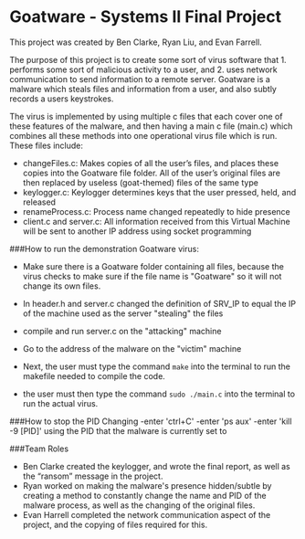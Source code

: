 # Goatware - Systems II Final Project

This project was created by Ben Clarke, Ryan Liu, and Evan Farrell.

The purpose of this project is to create some sort of virus software that 1. performs some sort of malicious activity to a user, and 2. uses network communication to send information to a remote server. Goatware is a malware which steals files and information from a user, and also subtly records a users keystrokes.

The virus is implemented by using multiple c files that each cover one of these features of the malware, and then having a main c file (main.c) which combines all these methods into one operational virus file which is run. These files include:

- changeFiles.c: Makes copies of all the user’s files, and places these copies into the Goatware file folder. All of the user’s original files are then replaced by useless (goat-themed) files of the same type
- keylogger.c: Keylogger determines keys that the user pressed, held, and released
- renameProcess.c: Process name changed repeatedly to hide presence
- client.c and server.c: All information received from this Virtual Machine will be sent to another IP address using socket programming

###How to run the demonstration Goatware virus:
- Make sure there is a Goatware folder containing all files, because the virus checks to make sure if the file name is "Goatware" so it will not change its own files.
- In header.h and server.c changed the definition of SRV_IP to equal the IP of the machine used as the server "stealing" the files
- compile and run server.c on the "attacking" machine

- Go to the address of the malware on the "victim" machine
- Next, the user must type the command `make` into the terminal to run the makefile needed to compile the code.
- the user must then type the command `sudo ./main.c` into the terminal to run the actual virus.

###How to stop the PID Changing
-enter 'ctrl+C'
-enter 'ps aux'
-enter 'kill -9 [PID]' using the PID that the malware is currently set to


###Team Roles
- Ben Clarke created the keylogger, and wrote the final report, as well as the “ransom” message in the project. 
- Ryan worked on making the malware's presence hidden/subtle by creating a method to constantly change the name and PID of the malware process, as well as the changing of the original files.
- Evan Harrell completed the network communication aspect of the project, and the copying of files required for this.
